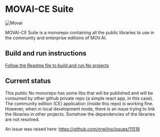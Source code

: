 # MOVAI-CE Suite

![Movai](https://www.mov.ai/wp-content/uploads/2021/06/MOV.AI-logo-3.png)

MOVAI-CE Suite is a monorepo containing all the public libraries to use in the community and enterprise editions of MOV.AI.

## Build and run instructions

[Follow the Readme file to build and run Nx projects](README_Nx.md)

## Current status

This public Nx monorepo has some libs that will be published and will be consumed by other github private repo (a simple react app, in this case).
The community edition (CE) application (inside this repo) is working fine.
However, when in local development mode, there is an issue trying to link the libraries in other projects. Somehow the dependencies of the libraries are not resolved.

An issue was raised here: https://github.com/nrwl/nx/issues/11518
